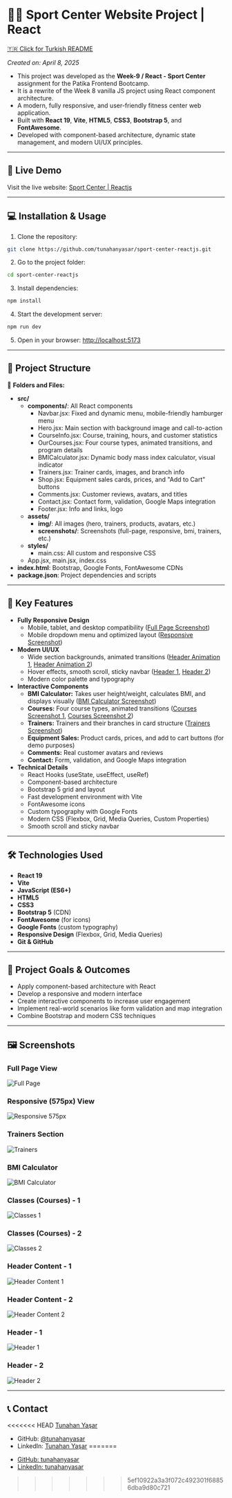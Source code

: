 # 🏋🏽 Sport Center Website Project | React

[🇹🇷 Click for Turkish README](./README.tr.md)

*Created on: April 8, 2025*

- This project was developed as the **Week-9 / React - Sport Center** assignment for the Patika Frontend Bootcamp.
- It is a rewrite of the Week 8 vanilla JS project using React component architecture.
- A modern, fully responsive, and user-friendly fitness center web application.
- Built with **React 19**, **Vite**, **HTML5**, **CSS3**, **Bootstrap 5**, and **FontAwesome**.
- Developed with component-based architecture, dynamic state management, and modern UI/UX principles.

---

## 🚀 Live Demo

Visit the live website: [Sport Center | Reactjs](https://sport-center-reactjs.vercel.app/)

---

## :computer: Installation & Usage

1. Clone the repository:
```bash
git clone https://github.com/tunahanyasar/sport-center-reactjs.git
```
2. Go to the project folder:
```bash
cd sport-center-reactjs
```
3. Install dependencies:
```bash
npm install
```
4. Start the development server:
```bash
npm run dev
```
5. Open in your browser: [http://localhost:5173](http://localhost:5173)

---

## 📁 Project Structure

:open_file_folder: **Folders and Files:**

- **src/**
  - **components/**: All React components
    - Navbar.jsx: Fixed and dynamic menu, mobile-friendly hamburger menu
    - Hero.jsx: Main section with background image and call-to-action
    - CourseInfo.jsx: Course, training, hours, and customer statistics
    - OurCourses.jsx: Four course types, animated transitions, and program details
    - BMICalculator.jsx: Dynamic body mass index calculator, visual indicator
    - Trainers.jsx: Trainer cards, images, and branch info
    - Shop.jsx: Equipment sales cards, prices, and "Add to Cart" buttons
    - Comments.jsx: Customer reviews, avatars, and titles
    - Contact.jsx: Contact form, validation, Google Maps integration
    - Footer.jsx: Info and links, logo
  - **assets/**
    - **img/**: All images (hero, trainers, products, avatars, etc.)
    - **screenshots/**: Screenshots (full-page, responsive, bmi, trainers, etc.)
  - **styles/**
    - main.css: All custom and responsive CSS
  - App.jsx, main.jsx, index.css
- **index.html**: Bootstrap, Google Fonts, FontAwesome CDNs
- **package.json**: Project dependencies and scripts

---

## :star2: Key Features

- **Fully Responsive Design**
  - Mobile, tablet, and desktop compatibility ([Full Page Screenshot](./src/assets/screenshots/full-page.png))
  - Mobile dropdown menu and optimized layout ([Responsive Screenshot](./src/assets/screenshots/responsive-575px.png))
- **Modern UI/UX**
  - Wide section backgrounds, animated transitions ([Header Animation 1](./src/assets/screenshots/header-content-1.png), [Header Animation 2](./src/assets/screenshots/header-content-2.png))
  - Hover effects, smooth scroll, sticky navbar ([Header 1](./src/assets/screenshots/header-1.png), [Header 2](./src/assets/screenshots/header-2.png))
  - Modern color palette and typography
- **Interactive Components**
  - **BMI Calculator:** Takes user height/weight, calculates BMI, and displays visually ([BMI Calculator Screenshot](./src/assets/screenshots/bmi-calc.png))
  - **Courses:** Four course types, animated transitions ([Courses Screenshot 1](./src/assets/screenshots/classes-1.png), [Courses Screenshot 2](./src/assets/screenshots/our-classes-2.png))
  - **Trainers:** Trainers and their branches in card structure ([Trainers Screenshot](./src/assets/screenshots/trainers.png))
  - **Equipment Sales:** Product cards, prices, and add to cart buttons (for demo purposes)
  - **Comments:** Real customer avatars and reviews
  - **Contact:** Form, validation, and Google Maps integration
- **Technical Details**
  - React Hooks (useState, useEffect, useRef)
  - Component-based architecture
  - Bootstrap 5 grid and layout
  - Fast development environment with Vite
  - FontAwesome icons
  - Custom typography with Google Fonts
  - Modern CSS (Flexbox, Grid, Media Queries, Custom Properties)
  - Smooth scroll and sticky navbar

---

## 🛠️ Technologies Used

- **React 19**
- **Vite**
- **JavaScript (ES6+)**
- **HTML5**
- **CSS3**
- **Bootstrap 5** (CDN)
- **FontAwesome** (for icons)
- **Google Fonts** (custom typography)
- **Responsive Design** (Flexbox, Grid, Media Queries)
- **Git & GitHub**

---

## 🎯 Project Goals & Outcomes

- Apply component-based architecture with React
- Develop a responsive and modern interface
- Create interactive components to increase user engagement
- Implement real-world scenarios like form validation and map integration
- Combine Bootstrap and modern CSS techniques

---

## 🖼️ Screenshots

### Full Page View
![Full Page](./src/assets/screenshots/full-page.png)

### Responsive (575px) View
![Responsive 575px](./src/assets/screenshots/responsive-575px.png)

### Trainers Section
![Trainers](./src/assets/screenshots/trainers.png)

### BMI Calculator
![BMI Calculator](./src/assets/screenshots/bmi-calc.png)

### Classes (Courses) - 1
![Classes 1](./src/assets/screenshots/classes-1.png)

### Classes (Courses) - 2
![Classes 2](./src/assets/screenshots/our-classes-2.png)

### Header Content - 1
![Header Content 1](./src/assets/screenshots/header-content-1.png)

### Header Content - 2
![Header Content 2](./src/assets/screenshots/header-content-2.png)

### Header - 1
![Header 1](./src/assets/screenshots/header-1.png)

### Header - 2
![Header 2](./src/assets/screenshots/header-2.png)

---

## 📞 Contact

<<<<<<< HEAD
[Tunahan Yaşar](https://github.com/tunahanyasar)

* GitHub: [@tunahanyasar](https://github.com/tunahanyasar)
* LinkedIn: [Tunahan Yaşar](https://www.linkedin.com/in/tunahan-yasar/)
=======
- [GitHub: tunahanyasar](https://github.com/tunahanyasar)
- [LinkedIn: tunahanyasar](https://www.linkedin.com/in/tunahan-yasar/) 
>>>>>>> 5ef10922a3a3f072c492301f68856dba9d80c721
